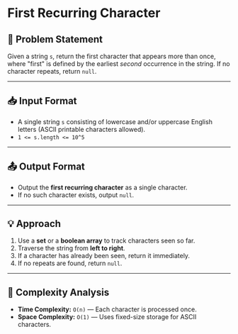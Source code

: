 # First Recurring Character

## 📜 Problem Statement
Given a string `s`, return the first character that appears more than once, where "first" is defined by the earliest *second* occurrence in the string. If no character repeats, return `null`.

---

## 📥 Input Format
- A single string `s` consisting of lowercase and/or uppercase English letters (ASCII printable characters allowed).
- `1 <= s.length <= 10^5`

---

## 📤 Output Format
- Output the **first recurring character** as a single character.
- If no such character exists, output `null`.

---

## 💡 Approach
1. Use a **set** or a **boolean array** to track characters seen so far.
2. Traverse the string from **left to right**.
3. If a character has already been seen, return it immediately.
4. If no repeats are found, return `null`.
---

## 🧠 Complexity Analysis
- **Time Complexity:** `O(n)` — Each character is processed once.
- **Space Complexity:** `O(1)` — Uses fixed-size storage for ASCII characters.
